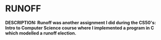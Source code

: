 # RUNOFF
#### DESCRIPTION: Runoff was another assignment I did during the CS50's: Intro to Computer Science course where I implemented a program in C which modelled a runoff election.
